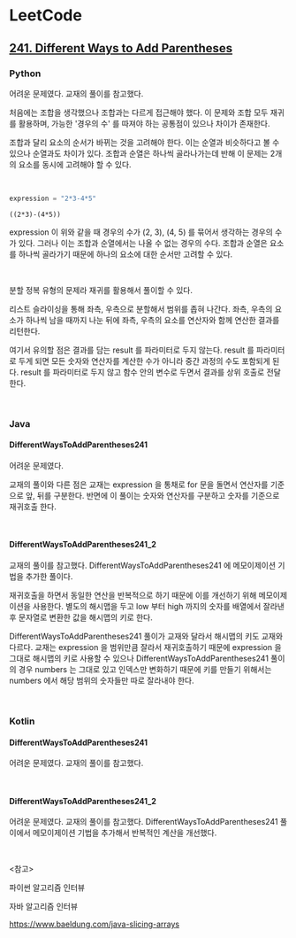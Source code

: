 # LeetCode

## [241. Different Ways to Add Parentheses](https://leetcode.com/problems/different-ways-to-add-parentheses/)

### Python

어려운 문제였다. 교재의 풀이를 참고했다.

처음에는 조합을 생각했으나 조합과는 다르게 접근해야 했다. 이 문제와 조합 모두 재귀를 활용하며, 가능한 '경우의 수' 를 따져야 하는 공통점이 있으나 차이가 존재한다.

조합과 달리 요소의 순서가 바뀌는 것을 고려해야 한다. 이는 순열과 비슷하다고 볼 수 있으나 순열과도 차이가 있다. 조합과 순열은 하나씩 골라나가는데 반해 이 문제는 2개의 요소를 동시에 고려해야 할 수 있다.

<br>

```python
expression = "2*3-4*5"
```

```
((2*3)-(4*5))
```

expression 이 위와 같을 때 경우의 수가 (2, 3), (4, 5) 를 묶어서 생각하는 경우의 수가 있다. 그러나 이는 조합과 순열에서는 나올 수 없는 경우의 수다. 조합과 순열은 요소를 하나씩 골라가기 때문에 하나의 요소에 대한 순서만 고려할 수 있다.

<br>

분할 정복 유형의 문제라 재귀를 활용해서 풀이할 수 있다. 

리스트 슬라이싱을 통해 좌측, 우측으로 분할해서 범위를 좁혀 나간다. 좌측, 우측의 요소가 하나씩 남을 때까지 나눈 뒤에 좌측, 우측의 요소를 연산자와 함께 연산한 결과를 리턴한다. 

여기서 유의할 점은 결과를 담는 result 를 파라미터로 두지 않는다. result 를 파라미터로 두게 되면 모든 숫자와 연산자를 계산한 수가 아니라 중간 과정의 수도 포함되게 된다. result 를 파라미터로 두지 않고 함수 안의 변수로 두면서 결과를 상위 호출로 전달한다.

<br>

### Java

#### DifferentWaysToAddParentheses241

어려운 문제였다.

교재의 풀이와 다른 점은 교재는 expression 을 통채로 for 문을 돌면서 연산자를 기준으로 앞, 뒤를 구분한다. 반면에 이 풀이는 숫자와 연산자를 구분하고 숫자를 기준으로 재귀호출 한다.

<br>

#### DifferentWaysToAddParentheses241_2

교재의 풀이를 참고했다. DifferentWaysToAddParentheses241 에 메모이제이션 기법을 추가한 풀이다.

재귀호출을 하면서 동일한 연산을 반복적으로 하기 때문에 이를 개선하기 위해 메모이제이션을 사용한다. 별도의 해시맵을 두고 low 부터 high 까지의 숫자를 배열에서 잘라낸 후 문자열로 변환한 값을 해시맵의 키로 한다.

DifferentWaysToAddParentheses241 풀이가 교재와 달라서 해시맵의 키도 교재와 다르다. 교재는 expression 을 범위만큼 잘라서 재귀호출하기 때문에 expression 을 그대로 해시맵의 키로 사용할 수 있으나 DifferentWaysToAddParentheses241 풀이의 경우 numbers 는 그대로 있고 인덱스만 변화하기 때문에 키를 만들기 위해서는 numbers 에서 해당 범위의 숫자들만 따로 잘라내야 한다.

<br>

### Kotlin

#### DifferentWaysToAddParentheses241

어려운 문제였다. 교재의 풀이를 참고했다.

<br>

#### DifferentWaysToAddParentheses241_2

어려운 문제였다. 교재의 풀이를 참고했다. DifferentWaysToAddParentheses241 풀이에서 메모이제이션 기법을 추가해서 반복적인 계산을 개선했다.

<br>

<참고>

파이썬 알고리즘 인터뷰

자바 알고리즘 인터뷰

https://www.baeldung.com/java-slicing-arrays

